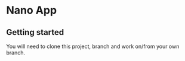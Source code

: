# Nano App

## Getting started

You will need to clone this project, branch and work on/from your own branch.
